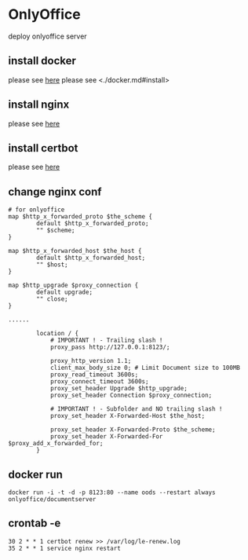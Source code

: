 # OnlyOffice

deploy onlyoffice server

## install docker

please see [here](./docker.md#install)
please see <./docker.md#install>

## install nginx

please see [here](./nginx.md#install)

## install certbot

please see [here](./certbot.md#install)

## change nginx conf

```
# for onlyoffice
map $http_x_forwarded_proto $the_scheme {
        default $http_x_forwarded_proto;
        "" $scheme;
}

map $http_x_forwarded_host $the_host {
        default $http_x_forwarded_host;
        "" $host;
}

map $http_upgrade $proxy_connection {
        default upgrade;
        "" close;
}

......

        location / {
            # IMPORTANT ! - Trailing slash !
            proxy_pass http://127.0.0.1:8123/;

            proxy_http_version 1.1;
            client_max_body_size 0; # Limit Document size to 100MB
            proxy_read_timeout 3600s;
            proxy_connect_timeout 3600s;
            proxy_set_header Upgrade $http_upgrade;
            proxy_set_header Connection $proxy_connection;

            # IMPORTANT ! - Subfolder and NO trailing slash !
            proxy_set_header X-Forwarded-Host $the_host;

            proxy_set_header X-Forwarded-Proto $the_scheme;
            proxy_set_header X-Forwarded-For $proxy_add_x_forwarded_for;
        }

```

## docker run

```
docker run -i -t -d -p 8123:80 --name oods --restart always onlyoffice/documentserver
```

## crontab -e

```
30 2 * * 1 certbot renew >> /var/log/le-renew.log
35 2 * * 1 service nginx restart
```
